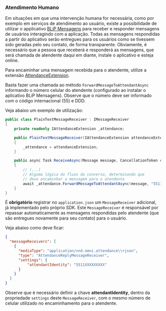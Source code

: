 ### Atendimento Humano

Em situações em que uma intervenção humana for necessária, como por exemplo em serviços de atendimento ao usuário, existe a possibilidade de utilizar
o applicativo [BLiP Mensagens](https://play.google.com/store/apps/details?id=net.take.omni) para receber e responder mensagens de usuários interagindo com a aplicação.
Todas as mensagens respondidas a partir do aplicativo serão entregues para os usuários como se tivessem sido geradas pelo seu contato, de forma transparente. 
Obviamente, é necessário que a pessoa que receberá e responderá as mensagens, que será chamada de atendente daqui em diante, instale o aplicativo e esteja online.

Para encaminhar uma mensagem recebida para o atendente, utilize a extensão [AttendanceExtension](https://github.com/takenet/messaginghub-client-csharp/blob/master/src/Takenet.MessagingHub.Client/Extensions/AttendanceForwarding/IAttendanceExtension.cs).

Basta fazer uma chamada ao método `ForwardMessageToAttendantAsync` informando o número celular do atendente (configurado ao instalar o aplicativo BLiP Mensagens).
Observe que o número deve ser informado com o código internacional (55) e DDD. 

Veja abaixo um exemplo de utilização:

```csharp
public class PlainTextMessageReceiver : IMessageReceiver
{
    private readonly IAttendanceExtension _attendance;

    public PlainTextMessageReceiver(IAttendanceExtension attendanceExtension)
    {
        _attendance = attendanceExtension;
    }

    public async Task ReceiveAsync(Message message, CancellationToken cancellationToken)
    {
        // (...)
        // Alguma lógica do fluxo da conversa, determinando que 
        // deve encaminhar a mensagem para o atendente
        await _attendance.ForwardMessageToAttendantAsync(message, "5511XXXXXXXXX", cancellationToken);
    }
}
```

É **obrigatório** registrar no `application.json` um `MessageReceiver` adicional, já implementado pelo próprio SDK.
Este `MessageReceiver` é responsável por repassar automaticamente as mensagens respondidas pelo atendente (que são entregues novamente para seu contato)
 para o usuário. 

Veja abaixo como deve ficar:

```json
{
  "messageReceivers": [
    {
      "mediaType": "application/vnd.omni.attendance\\+json",
      "type": "AttendanceReplyMessageReceiver",
      "settings": {
          "attendantIdentity": "5511XXXXXXXXX"
      }
    }
  ]
}
```

Observe que é necessário definir a chave **attendantIdentity**, dentro da propriedade `settings` deste `MessageReceiver`, com o mesmo número de celular utilizado no 
encaminhamento para o atendente. 
